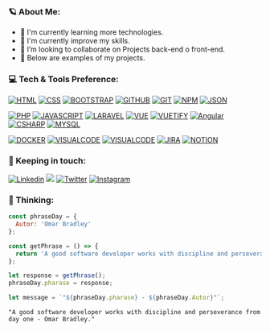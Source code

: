  ### 🪐 About Me:
 
- 👀 I'm currently learning more technologies.
- 🌱 I'm currently improve my skills.
- 💞️ I’m looking to collaborate on Projects back-end o front-end.
- 👻 Below are examples of my projects.

 ### 💻 Tech & Tools Preference:

  [![HTML](https://img.shields.io/badge/HTML5-000000?style=for-the-badge&logo=html5&logoColor=FB2E2E)]()
  [![CSS](https://img.shields.io/badge/css3-000000?style=for-the-badge&logo=css3&logoColor=2EB4FB)]()
  [![BOOTSTRAP](https://img.shields.io/badge/BOOTSTRAP-000000?style=for-the-badge&logo=bootstrap&logoColor=8B2EFB)]()
  [![GITHUB](https://img.shields.io/badge/Github-000000?style=for-the-badge&logo=github&logoColor=FFFFFF)]()
  [![GIT](https://img.shields.io/badge/GIT-000000?style=for-the-badge&logo=git&logoColor=FB692E)]()
  [![NPM](https://img.shields.io/badge/NPM-000000?style=for-the-badge&logo=npm&logoColor=FFFFFF)]()
  [![JSON](https://img.shields.io/badge/JSON-000000?style=for-the-badge&logo=json&logoColor=FFFFFF)]()

  [![PHP](https://img.shields.io/badge/PHP-000000?style=for-the-badge&logo=php&logoColor=3153FF)]()
  [![JAVASCRIPT](https://img.shields.io/badge/Javascript-000000?style=for-the-badge&logo=javascript&logoColor=F8D710)]()
  [![LARAVEL](https://img.shields.io/badge/laravel-000000?style=for-the-badge&logo=laravel&logoColor=FB2E3E)]()
  [![VUE](https://img.shields.io/badge/VUE.JS-000000?style=for-the-badge&logo=vuedotjs&logoColor=44E192)]()
  [![VUETIFY](https://img.shields.io/badge/VUETIFY-000000?style=for-the-badge&logo=vuetify&logoColor=008DE3)]()
  [![Angular](https://img.shields.io/badge/Angular-000000?style=for-the-badge&logo=Angular&logoColor=FB2E3E)]()
  [![CSHARP](https://img.shields.io/badge/CSHARP-000000?style=for-the-badge&logo=csharp&logoColor=2E6FFB)]()
  [![MYSQL](https://img.shields.io/badge/MYSQL-000000?style=for-the-badge&logo=mysql&logoColor=2EA1FB)]()

  [![DOCKER](https://img.shields.io/badge/DOCKER-000000?style=for-the-badge&logo=docker&logoColor=2EA1FB)]()
  [![VISUALCODE](https://img.shields.io/badge/VISUAL_CODE-000000?style=for-the-badge&logo=visualstudiocode&logoColor=2EA1FB)]()
        [![VISUALCODE](https://img.shields.io/badge/VISUAL_STUDIO-000000?style=for-the-badge&logo=visualstudio&logoColor=8C39B9)]()
  [![JIRA](https://img.shields.io/badge/JIRA-000000?style=for-the-badge&logo=jirasoftware&logoColor=008DE3)]()
  [![NOTION](https://img.shields.io/badge/NOTION-000000?style=for-the-badge&logo=notion&logoColor=FFFFFF)]()
  
   ### 🚥 Keeping in touch:
 
 [![Linkedin](https://img.shields.io/badge/LinkedIn-0077B5?style=for-the-badge&logo=linkedin&logoColor=white)](https://www.linkedin.com/in/alevi-rdz)
 <a href="mailto:rodriguezalevi@gmail.com?"><img src="https://img.shields.io/badge/gmail-%23DD0031.svg?&style=for-the-badge&logo=gmail&logoColor=white"/></a>
 [![Twitter](https://img.shields.io/badge/Twitter-1DA1F2?style=for-the-badge&logo=twitter&logoColor=white)](https://twitter.com/isaacalevi?t=NkqTUTpgzTX44Gfb3SQUQQ&s=09)
 [![Instagram](https://img.shields.io/badge/Instagram-FF1B94?style=for-the-badge&logo=instagram&logoColor=white)](https://www.instagram.com/aleviwebcoder/)
<!--[![DEV.to](https://img.shields.io/badge/profile-Alevi-0A0A0A?style=for-the-badge&logo=dev.to&logoColor=white)](https://crecimientoweb.com)-->

 ### 💭 Thinking:
  
  
  ```js
const phraseDay = {
    Autor: 'Omar Bradley'
};

const getPhrase = () => {
    return 'A good software developer works with discipline and perseverance from day one.';
};

let response = getPhrase();
phraseDay.pharase = response;

let message = `"${phraseDay.pharase} - ${phraseDay.Autor}"`;

```

```
"A good software developer works with discipline and perseverance from day one - Omar Bradley."
```
  
  
